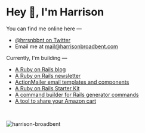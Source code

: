 # Hey 👋, I'm Harrison

You can find me online here —
- [@hrrsnbbnt on Twitter](https://twitter.com/hrrsnbbnt)
- Email me at mail@harrisonbroadbent.com

Currently, I'm building —
- [A Ruby on Rails blog](https://railsnotes.xyz)  
- [A Ruby on Rails newsletter](https://railsnotes.xyz/newsletter)  
- [ActionMailer email templates and components](https://railsnotesui.xyz/email-templates)
- [A Ruby on Rails Starter Kit](https://railsnotesui.xyz/starter-kit)
- [A command builder for Rails generator commands](https://railsg.xyz)
- [A tool to share your Amazon cart](https://amzcartshare.com) 
  
<br/> 

<div align="center">
<p align="left"> <img src="https://komarev.com/ghpvc/?username=harrison-broadbent&label=Profile%20Views%20-%3E&color=ff811a&style=flat-square" alt="harrison-broadbent" /> </p>
</div>
